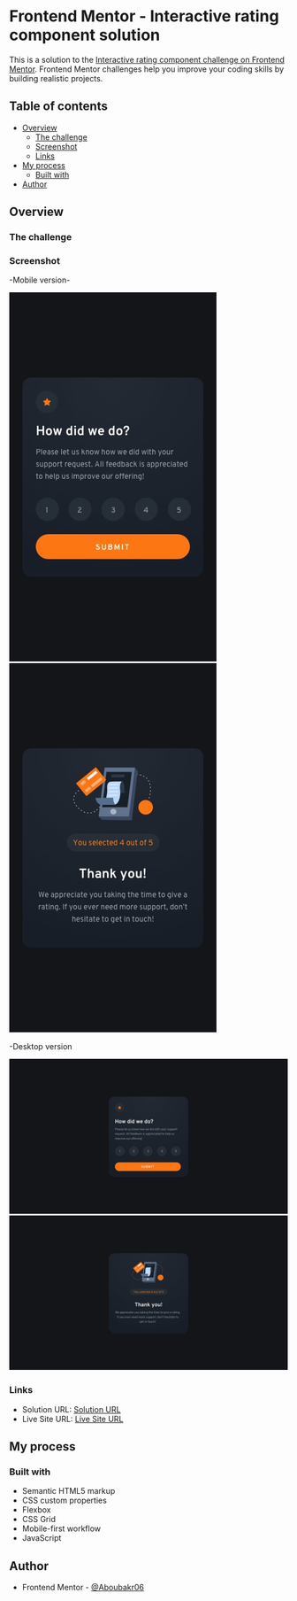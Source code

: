 # Frontend Mentor - Interactive rating component solution

This is a solution to the [Interactive rating component challenge on Frontend Mentor](https://www.frontendmentor.io/challenges/interactive-rating-component-koxpeBUmI). Frontend Mentor challenges help you improve your coding skills by building realistic projects. 

## Table of contents

- [Overview](#overview)
  - [The challenge](#the-challenge)
  - [Screenshot](#screenshot)
  - [Links](#links)
- [My process](#my-process)
  - [Built with](#built-with)
- [Author](#author)

## Overview

### The challenge



### Screenshot

-Mobile version-

![photo](./design/mobile-design.jpg)
![photo](./design/mobile-thank-you-state.jpg)

 -Desktop version

![photo](./design/desktop-design.jpg)
![photo](./design/desktop-thank-you-state.jpg)

### Links

- Solution URL: [Solution URL](https://www.frontendmentor.io/solutions/interactive-rating-component-g9Av4sxLDS)
- Live Site URL: [Live Site URL](https://nimble-lollipop-d62801.netlify.app/)

## My process

### Built with

- Semantic HTML5 markup
- CSS custom properties
- Flexbox
- CSS Grid
- Mobile-first workflow
- JavaScript

## Author

- Frontend Mentor - [@Aboubakr06](https://www.frontendmentor.io/profile/Aboubakr06)

